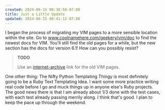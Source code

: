 ```yaml
---
created: 2024-06-15 08:38:58-07:00
title: Just a Little Update
updated: 2024-06-15 08:41:12-07:00
---
```


I began the process of migrating my VIM pages to a more sensible location within the site. Go to www.coolnamehere.com/geekery/vim/doc to find the newest docs for VIM. You'll still find the old pages for a while, but the new section has the docs for version 6.1! How can you possibly resist?

 > 
 > **TODO**
>
 > Use an [internet-archive](../../../card/internet-archive.md) link for the old VIM pages.

One other thing: The Nifty Python Templating Thingy is most definitely going to be a Ruby Text Templating Idea. I want some more practice writing real code before I go and muck things up in anyone else's Ruby projects. The good news there is that I am already about 1/3 done with the test cases, with each test already passing merrily along. I think that's good. I plan to keep the pace up through the weekend.